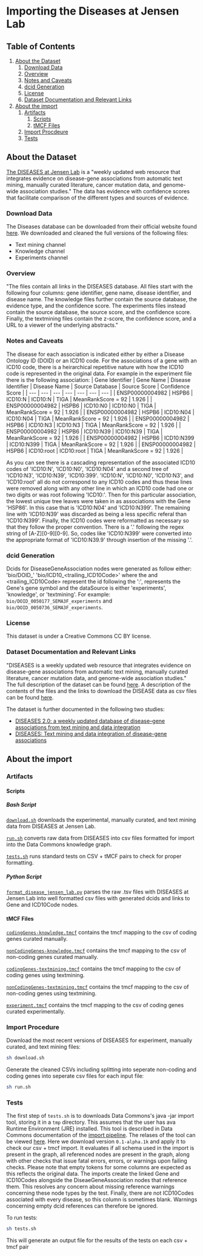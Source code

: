 # Importing the Diseases at Jensen Lab

## Table of Contents
1. [About the Dataset](#about-the-dataset)
   1. [Download Data](#download-data)
   2. [Overview](#overview)
   3. [Notes and Caveats](#notes-and-caveats)
   4. [dcid Generation](#dcid-generation)
   5. [License](#license)
   6. [Dataset Documentation and Relevant Links](#dataset-documentation-and-relevant-links)
2. [About the import](#about-the-import)
   1. [Artifacts](#artifacts)
      1. [Scripts](#scripts)
      2. [tMCF Files](#tmcf-files)
   2. [Import Procdeure](#import-procedure)
   3. [Tests](#tests) 

## About the Dataset

[The DISEASES at Jensen Lab](https://diseases.jensenlab.org/About) is a "weekly updated web resource that integrates evidence on disease-gene associations from automatic text mining, manually curated literature, cancer mutation data, and genome-wide association studies." The data has evidence with confidence scores that facilitate comparison of the different types and sources of evidence.

### Download Data

The Diseases database can be downloaded from their official website found [here](https://diseases.jensenlab.org/Downloads). We downloaded and cleaned the full versions of the following files:

- Text mining channel
- Knowledge channel
- Experiments channel

### Overview

"The files contain all links in the DISEASES database. All files start with the following four columns: gene identifier, gene name, disease identifier, and disease name. The knowledge files further contain the source database, the evidence type, and the confidence score. The experiments files instead contain the source database, the source score, and the confidence score. Finally, the textmining files contain the z-score, the confidence score, and a URL to a viewer of the underlying abstracts."

### Notes and Caveats

The disease for each association is indicated either by either a Disease Ontology ID (DOID) or an ICD10 code. For the associations of a gene with an ICD10 code, there is a heirarchical repetitive nature with how the ICD10 code is represented in the original data. For example in the experiment file there is the following association:
| Gene Identifier | Gene Name | Disease Identifier | Disease Name | Source Database | Source Score | Confidence Score |
| --- | --- | --- | --- | --- | ---  | ---  |
| ENSP00000004982 | HSPB6 | ICD10:N | ICD10:N | TIGA | MeanRankScore = 92 | 1.926 |
| ENSP00000004982 | HSPB6 | ICD10:N0 | ICD10:N0 | TIGA | MeanRankScore = 92 | 1.926 |
| ENSP00000004982 | HSPB6 | ICD10:N04 | ICD10:N04 | TIGA | MeanRankScore = 92 | 1.926 |
| ENSP00000004982 | HSPB6 | ICD10:N3 | ICD10:N3 | TIGA | MeanRankScore = 92 | 1.926 |
| ENSP00000004982 | HSPB6 | ICD10:N39 | ICD10:N39 | TIGA | MeanRankScore = 92 | 1.926 |
| ENSP00000004982 | HSPB6 | ICD10:N399 | ICD10:N399 | TIGA | MeanRankScore = 92 | 1.926 |
| ENSP00000004982 | HSPB6 | ICD10:root | ICD10:root | TIGA | MeanRankScore = 92  | 1.926 |

As you can see there is a cascading representation of the associated ICD10 codes of 'ICD10:N', 'ICD10:N0', 'ICD10:N04' and a second tree of 'ICD10:N3', 'ICD10:N39', 'ICD10:399'. 'ICD10:N', 'ICD10:N0', 'ICD10:N3', and 'ICD10:root' all do not correspond to any ICD10 codes and thus these lines were removed along with any other line in which an ICD10 code had one or two digits or was root following 'ICD10:'. Then for this particular association, the lowest unique tree leaves were taken in as associations with the Gene 'HSP86'. In this case that is 'ICD10:N04' and 'ICD10:N399'. The remaining line with 'ICD10:N39' was discarded as being a less specific referal than 'ICD10:N399'. Finally, the ICD10 codes were reformatted as necessary so that they follow the proper convention. There is a '.' following the regex string of [A-Z][0-9][0-9]. So, codes like 'ICD10:N399' were converted into the appropriate format of 'ICD10:N39.9' through insertion of the missing '.'.

### dcid Generation

Dcids for DiseaseGeneAssociation nodes were generated as follow either:
'bio/DOID_<DOID>_<geneSymbol>_<dataSource>'
'bio/ICD10_<trailing_ICD10Code>_<geneSymbol>_<dataSource>'
where the <DOID> and <trailing_ICD10Code> represent the id following the ':', <geneSymbol> represents the Gene's gene symbol and the dataSource is either 'experiments', 'knowledge', or 'textmining'. For example: `bio/DOID_0050177_SEMA3F_experiments` and `bio/DOID_0050736_SEMA3F_experiments`.

### License

This dataset is under a Creative Commons CC BY license.

### Dataset Documentation and Relevant Links

"DISEASES is a weekly updated web resource that integrates evidence on disease-gene associations from automatic text mining, manually curated literature, cancer mutation data, and genome-wide association studies." The full description of the dataset can be found [here](https://diseases.jensenlab.org/About). A description of the contents of the files and the links to download the DISEASE data as csv files can be found [here](https://diseases.jensenlab.org/Downloads).

The dataset is further documented in the following two studies:
- [DISEASES 2.0: a weekly updated database of disease–gene associations from text mining and data integration](https://academic.oup.com/database/article/doi/10.1093/database/baac019/6554833?login=false)
- [DISEASES: Text mining and data integration of disease-gene associations](https://www.sciencedirect.com/science/article/pii/S1046202314003831)

## About the import

### Artifacts

#### Scripts

##### Bash Script

[`download.sh`](scripts/download.sh) downloads the experimental, manually curated, and text mining data from DISEASES at Jensen Lab.

[`run.sh`](scripts/run.sh) converts raw data from DISEASES into csv files formatted for import into the Data Commons knowledge graph.

[`tests.sh`](scripts/tests.sh) runs standard tests on CSV + tMCF pairs to check for proper formatting.

##### Python Script

[`format_disease_jensen_lab.py`](scripts/format_disease_jensen_lab.py) parses the raw .tsv files with DISEASES at Jensen Lab into well formatted csv files with generated dcids and links to Gene and ICD10Code nodes.

#### tMCF Files

[`codingGenes-knowledge.tmcf`](tMCFs/codingGenes-knowledge.tmcf) contains the tmcf mapping to the csv of coding genes curated manually.

[`nonCodingGenes-knowledge.tmcf`](tMCFs/nonCodingGenes-knowledge.tmcf) contains the tmcf mapping to the csv of non-coding genes curated manually.

[`codingGenes-textmining.tmcf`](tMCFs/codingGenes-textmining.tmcf) contains the tmcf mapping to the csv of coding genes using textmining.

[`nonCodingGenes-textmining.tmcf`](tMCFs/nonCodingGenes-textmining.tmcf) contains the tmcf mapping to the csv of non-coding genes using textmining.

[`experiment.tmcf`](tMCFs/experiment.tmcf) contains the tmcf mapping to the csv of coding genes curated experimentally.

### Import Procedure

Download the most recent versions of DISEASES for experiment, manually curated, and text mining files:

```bash
sh download.sh
```

Generate the cleaned CSVs including splitting into seperate non-coding and coding genes into seperate csv files for each input file:

```bash
sh run.sh
```

### Tests

The first step of `tests.sh` is to downloads Data Commons's java -jar import tool, storing it in a `tmp` directory. This assumes that the user has ava Runtime Environment (JRE) installed. This tool is described in Data Commons documentation of the [import pipeline](https://github.com/datacommonsorg/import/). The relases of the tool can be viewed [here](https://github.com/datacommonsorg/import/releases/). Here we download version `0.1-alpha.1k` and apply it to check our csv + tmcf import. It evaluates if all schema used in the import is present in the graph, all referenced nodes are present in the graph, along with other checks that issue fatal errors, errors, or warnings upon failing checks. Please note that empty tokens for some columns are expected as this reflects the original data. The imports create the linked Gene and ICD10Codes alongside the DiseaeGeneAssociation nodes that reference them. This resolves any concern about missing reference warnings concerning these node types by the test. Finally, there are not ICD10Codes associated with every disease, so this column is sometimes blank. Warnings concerning empty dcid references can therefore be ignored.

To run tests:

```bash
sh tests.sh
```

This will generate an output file for the results of the tests on each csv + tmcf pair
